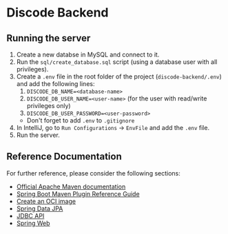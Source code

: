 # Discode Backend

## Running the server
1. Create a new databse in MySQL and connect to it.
2. Run the `sql/create_database.sql` script (using a database user with all privileges).
3. Create a `.env` file in the root folder of the project (`discode-backend/.env`) and add the following lines:
   1. `DISCODE_DB_NAME=<database-name>`
   2. `DISCODE_DB_USER_NAME=<user-name>` (for the user with read/write privileges only)
   3. `DISCODE_DB_USER_PASSWORD=<user-password>`
    * Don't forget to add `.env` to `.gitignore`
4. In IntelliJ, go to `Run Configurations` -> `EnvFile` and add the `.env` file.
5. Run the server.

## Reference Documentation
For further reference, please consider the following sections:

* [Official Apache Maven documentation](https://maven.apache.org/guides/index.html)
* [Spring Boot Maven Plugin Reference Guide](https://docs.spring.io/spring-boot/docs/2.5.6/maven-plugin/reference/html/)
* [Create an OCI image](https://docs.spring.io/spring-boot/docs/2.5.6/maven-plugin/reference/html/#build-image)
* [Spring Data JPA](https://docs.spring.io/spring-boot/docs/2.5.6/reference/htmlsingle/#boot-features-jpa-and-spring-data)
* [JDBC API](https://docs.spring.io/spring-boot/docs/2.5.6/reference/htmlsingle/#boot-features-sql)
* [Spring Web](https://docs.spring.io/spring-boot/docs/2.5.6/reference/htmlsingle/#boot-features-developing-web-applications)
